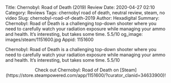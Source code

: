 Title: Chernobyl: Road of Death (2019) Review
Date: 2020-04-27 02:10
Category: Reviews
Tags: chernobyl road of death, neutral review, steam, no video
Slug: chernobyl-road-of-death-2019
Author: Hexadigital
Summary: Chernobyl: Road of Death is a challenging top-down shooter where you need to carefully watch your radiation exposure while managing your ammo and health. It’s interesting, but takes some time. 5.5/10
og_image: images/steam/1151600.jpg
Appid: 1151600

Chernobyl: Road of Death is a challenging top-down shooter where you need to carefully watch your radiation exposure while managing your ammo and health. It’s interesting, but takes some time. 5.5/10

<center>Check out Chernobyl: Road of Death on [Steam](https://store.steampowered.com/app/1151600/?curator_clanid=34633900)!</center>